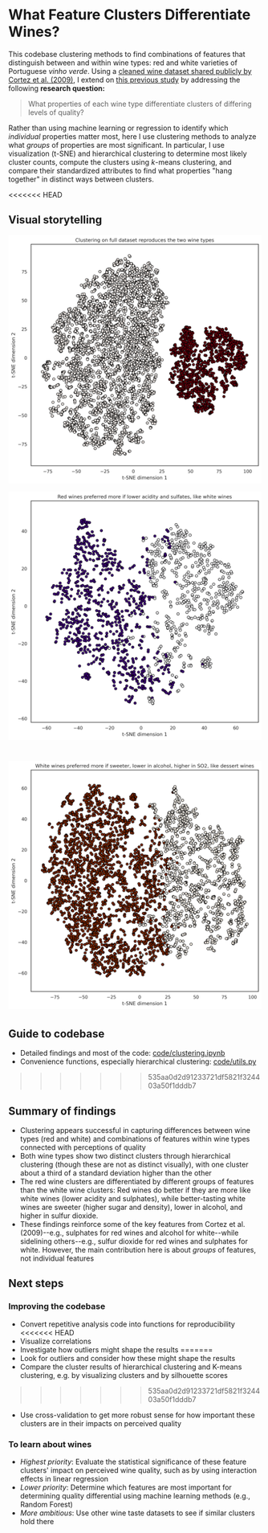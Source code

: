 # What Feature Clusters Differentiate Wines?

This codebase clustering methods to find combinations of features that distinguish between and within wine types: red and white varieties of Portuguese _vinho verde_. Using a [cleaned wine dataset shared publicly by Cortez et al. (2009)](https://www.kaggle.com/datasets/uciml/red-wine-quality-cortez-et-al-2009/), I extend on [this previous study](https://doi.org/10.1016/j.dss.2009.05.016) by addressing the following **research question:**

> What properties of each wine type differentiate clusters of differing levels of quality?

Rather than using machine learning or regression to identify which *individual* properties matter most, here I use clustering methods to analyze what *groups* of properties are most significant. In particular, I use visualization (t-SNE) and hierarchical clustering to determine most likely cluster counts, compute the clusters using *k*-means clustering, and compare their standardized attributes to find what properties "hang together" in distinct ways between clusters.


<<<<<<< HEAD
## Visual storytelling

![Clustering on full wine dataset](output/scatter_full.png)

![Clustering on red wines](output/scatter_red.png)

![Clustering on white wines](output/scatter_white.png)
=======
## Guide to codebase

*  Detailed findings and most of the code: [code/clustering.ipynb](code/clustering.ipynb)
*  Convenience functions, especially hierarchical clustering: [code/utils.py](code/utils.py)
>>>>>>> 535aa0d2d91233721df5821f324403a50f1dddb7


## Summary of findings

* Clustering appears successful in capturing differences between wine types (red and white) and combinations of features within wine types connected with perceptions of quality
* Both wine types show two distinct clusters through hierarchical clustering (though these are not as distinct visually), with one cluster about a third of a standard deviation higher than the other
* The red wine clusters are differentiated by different groups of features than the white wine clusters: Red wines do better if they are more like white wines (lower acidity and sulphates), while better-tasting white wines are sweeter (higher sugar and density), lower in alcohol, and higher in sulfur dioxide.
* These findings reinforce some of the key features from Cortez et al. (2009)--e.g., sulphates for red wines and alcohol for white--while sidelining others--e.g., sulfur dioxide for red wines and sulphates for white. However, the main contribution here is about _groups_ of features, not individual features


## Next steps

### Improving the codebase

* Convert repetitive analysis code into functions for reproducibility
<<<<<<< HEAD
* Visualize correlations
* Investigate how outliers might shape the results
=======
* Look for outliers and consider how these might shape the results
* Compare the cluster results of hierarchical clustering and K-means clustering, e.g. by visualizing clusters and by silhouette scores
>>>>>>> 535aa0d2d91233721df5821f324403a50f1dddb7
* Use cross-validation to get more robust sense for how important these clusters are in their impacts on perceived quality

### To learn about wines

* *Highest priority*: Evaluate the statistical significance of these feature clusters' impact on perceived wine quality, such as by using interaction effects in linear regression
* *Lower priority*: Determine which features are most important for determining quality differential using machine learning methods (e.g., Random Forest)
* *More ambitious*: Use other wine taste datasets to see if similar clusters hold there
